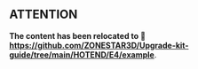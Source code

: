 ## ATTENTION
**The content has been relocated to :link: https://github.com/ZONESTAR3D/Upgrade-kit-guide/tree/main/HOTEND/E4/example**.